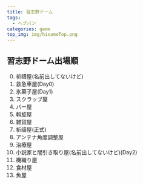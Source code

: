 ```yaml
---
title: 習志野ドーム
tags:
  - ヘブバン
categories: game
top_img: img/hisameTop.png
---
```


## 習志野ドーム出場順

0.  祈禱屋(名前出してないけど)
1.  救急車屋(Day0)
2.  氷菓子屋(Day1)
3.  スクラップ屋
4.  バー屋
5.  斡旋屋
6.  雑貨屋
7.  祈禱屋(正式)
8.  アンテナ角度調整屋
9.  治療屋
10. 小説家と闇引き取り屋(名前出してないけど)(Day2)
11. 機織り屋
12. 食材屋
13. 魚屋
